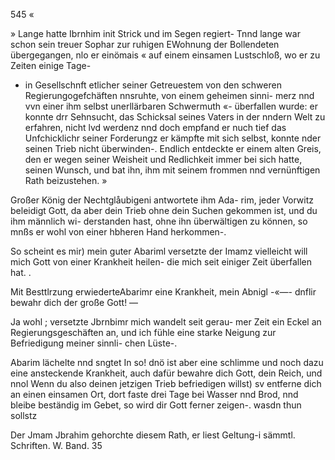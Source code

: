545 «

» Lange hatte Ibrnhim init Strick und im Segen regiert-
Tnnd lange war schon sein treuer Sophar zur ruhigen
EWohnung der Bollendeten übergegangen, nlo er einömais
« auf einem einsamen Lustschloß, wo er zu Zeiten einige Tage-
- in Gesellschnft etlicher seiner Getreuestem von den schweren
Regierungogefchäften nnsruhte, von einem geheimen sinni-
merz nnd vvn einer ihm selbst unerllärbaren Schwermuth
«- überfallen wurde: er konnte drr Sehnsucht, das Schicksal
seines Vaters in der nndern Welt zu erfahren, nicht lvd
werdenz nnd doch empfand er nuch tief das Unfchicklichr
seiner Forderungz er kämpfte mit sich selbst, konnte nder
seinen Trieb nicht überwinden-. Endlich entdeckte er einem
alten Greis, den er wegen seiner Weisheit und Redlichkeit
immer bei sich hatte, seinen Wunsch, und bat ihn, ihm mit
seinem frommen nnd vernünftigen Rath beizustehen. »

Großer König der Nechtglåubigeni antwortete ihm Ada-
rim, jeder Vorwitz beleidigt Gott, da aber dein Trieb
ohne dein Suchen gekommen ist, und du ihm männlich wi-
derstanden hast, ohne ihn überwältigen zu können, so mnßs
er wohl von einer hbheren Hand herkommen-.

So scheint es mir) mein guter Abariml versetzte der
Imamz vielleicht will mich Gott von einer Krankheit heilen-
die mich seit einiger Zeit überfallen hat. .

Mit Besttlrzung erwiederteAbarimr eine Krankheit, mein
Abnigl -«—- dnflir bewahr dich der große Gott! —

Ja wohl ; versetzte Jbrnbimr mich wandelt seit gerau-
mer Zeit ein Eckel an Regierungsgeschäften an, und ich
fühle eine starke Neigung zur Befriedigung meiner sinnli-
chen Lüste-.

Abarim lächelte nnd sngtet In so! dnö ist aber eine
schlimme und noch dazu eine ansteckende Krankheit, auch
dafür bewahre dich Gott, dein Reich, und nnol Wenn du
also deinen jetzigen Trieb befriedigen willst) sv entferne dich
an einen einsamen Ort, dort faste drei Tage bei Wasser
nnd Brod, nnd bleibe beständig im Gebet, so wird dir Gott
ferner zeigen-. wasdn thun sollstz

Der Jmam Jbrahim gehorchte diesem Rath, er liest
Geltung-i sämmtl. Schriften. W. Band. 35


